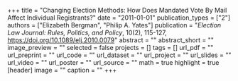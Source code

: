 +++
title = "Changing Election Methods: How Does Mandated Vote By Mail Affect Individual Registrants?"
date = "2011-01-01"
publication_types = ["2"]
authors = ["Elizabeth Bergman", "Philip A. Yates"]
publication = "_Election Law Journal: Rules, Politics, and Policy_, 10(2), 115-127, https://doi.org/10.1089/elj.2010.0079"
abstract = ""
abstract_short = ""
image_preview = ""
selected = false
projects = []
tags = []
url_pdf = ""
url_preprint = ""
url_code = ""
url_dataset = ""
url_project = ""
url_slides = ""
url_video = ""
url_poster = ""
url_source = ""
math = true
highlight = true
[header]
image = ""
caption = ""
+++
